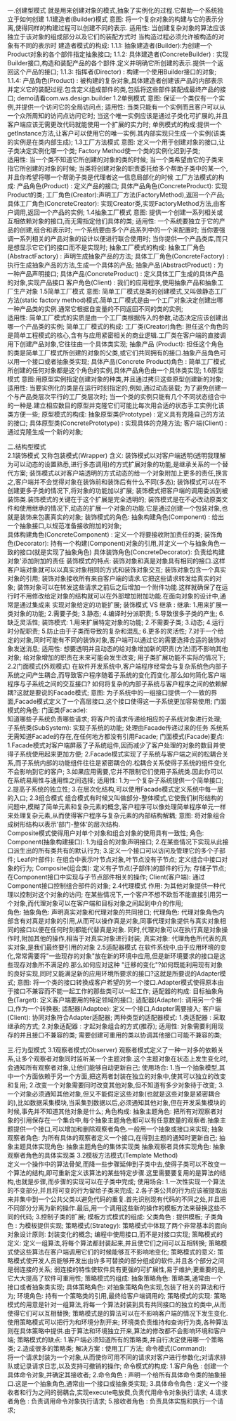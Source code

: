一.创建型模式
    就是用来创建对象的模式,抽象了实例化的过程.它帮助一个系统独立于如何创建
    1.1建造者(Builder)模式
       意图: 将一个复杂对象的构建与它的表示分离,使得同样的构建过程可以创建不同的表示.
       适用性: 当创建复杂对象的算法应该独立于该对象的组成部分以及它们的装配方式时
              当构造过程必须允许被构造的对象有不同的表示时
       建造者模式的构成:
         1.1.1: 抽象建造者(Builder):为创建一个Product对象的各个部件指定抽象接口;
         1.1.2: 具体建造者(ConcreteBuilder) : 实现Builder接口,构造和装配产品的各个部件.定义并明确它所创建的表示.提供一个返回这个产品的接口;
         1.1.3: 指挥者(Director) : 构建一个使用Builder接口的对象;
         1.1.4: 产品角色(Product) : 被构建的复杂对象,具体建造者创建该产品的内部表示并定义它的装配过程.包含定义组成部件的类,包括将这些部件装配成最终产品的接口; 
       demo请看com.ws.design.builder
    1.2单例模式
        意图: 保证一个类仅有一个实例,并提供一个访问它的全局访问点;
        适用性: 当类只能有一个实例而且客户可以从一个众所周知的访问点访问它时;
               当这个唯一实例应该是通过子类化可扩展的,并且客户端应该无需更改代码就能使用一个扩展的实力时;
        单例模式的构成:提供一个getInstance方法,让客户可以使用它的唯一实例.其内部实现只生成一个实例(该类的实例是在类内部生成); 
    1.3工厂方法模式
        意图: 定义一个用于创建对象的接口,让子类决定实例化哪一个类; Factory Method使一个类的实例化迟到子类;     
        适用性: 当一个类不知道它所创建的对象的类的时候;
               当一个类希望由它的子类来指它所创建的对象的时候;
               当类将创建对象的职责委托给多个帮助子类中的某一个,并且你希望将哪一个帮助子类是代理者这一信息局部化的时候
        工厂方法模式的构成:
            产品角色(Product) : 定义产品的接口;
            具体产品角色(ConcreteProduct): 实现Product的类;
            工厂角色(Creator):声明工厂方法(FactoryMethod),返回一个产品; 
            具体工厂角色(ConcreteCreator): 实现Creator类,实现FactoryMethod方法,由客户调用,返回一个产品的实例;
    1.4抽象工厂模式
        意图: 提供一个创建一系列相关或互相依赖对象的接口,而无需指定他们具体的类;
        适用性:  一个系统要独立于它的产品的创建,组合和表示时;
                一个系统要由多个产品系列中的一个来配置时;
                当你要强调一系列相关的产品对象的设计以便进行联合使用时;
                当你提供一个产品类库,而只是想显示它它们的接口而不是实现时;
        抽象工厂模式的构成:
            抽象工厂角色(AbstractFactory) : 声明生成抽象产品的方法;
            具体工厂角色(ConcreteFactory) : 执行生成抽象产品的方法,生成一个具体的产品;
            抽象产品(AbstractProduct) : 为一种产品声明接口;
            具体产品(ConcreteProduct) : 定义具体工厂生成的具体产品的对象,实现产品接口
            客户角色(Client) : 我们的应用程序,使用抽象产品和抽象工厂生产对象
    1.5简单工厂模式
        意图: 简单工厂模式是类的创建模式,又叫做静态工厂方法(static factory method)模式.简单工厂模式是由一个工厂对象决定创建出哪一种产品类的实例.通常它根据自变量的不同返回不同的类的实例;    
        适用性: 简单工厂模式的实质是由一个工厂类根据传入的参数,动态决定应该创建出哪一个产品类的实例;
        简单工厂模式的构成:
            工厂类(Creator)角色: 担任这个角色的是简单工程模式的核心,含有与应用紧密相关的商业逻辑.工厂类在客户端的直接调用下创建产品对象,它往往由一个具体类实现;
            抽象产品 (Product): 担任这个角色的类是简单工厂模式所创建的对象的父类,或它们共同拥有的接口.抽象产品角色可以用一个接口或者抽象类实现;
            具体产品(Concrete Product)角色 : 简单工厂模式所创建的任何对象都是这个角色的实例,具体产品角色由一个具体类实现; 
    1.6原型模式
        意图:用原型实例指定创建对象的种类,并且通过拷贝这些原型创建新的对象;    
        适用性: 当要实例化的类是在运行时刻指定的,例如,通过动态装载;
               为了避免创建一个与产品类层次平行的工厂类层次时; 
               当一个类的实例只能有几个不同状态组合中的一种是.建立相应数目的原型并克隆它们可能比每次用合适的状态手工实例化该类方便一些;
        原型模式的构成:
            抽象原型类(Prototype) : 定义具有克隆自己的方法的接口;
            具体原型类(ConcretePrototype) : 实现具体的克隆方法;
            客户端(Client) : 通过克隆生成一个新的对象;

二.结构型模式           
    2.1装饰模式
       又称包装模式(Wrapper)
       含义:
           装饰模式以对客户端透明(透明我理解为可以动态的设置熟悉,进行多态调用)的方式扩展对象的功能,是继承关系的一个替代方案;
           装饰模式以对客户端透明的方式动态的给一个对象附加上更多的责任,换言之,客户端并不会觉得对象在装饰前和装饰后有什么不同(多态);
           装饰模式可以在不创建更多子类的情况下,将对象的功能加以扩展;
           装饰模式把客户端的调用委派到被装饰类.装饰模式的关键在于这个扩展是完全透明的;
           装饰模式是在不必改动原类文件和使用继承的情况下,动态的扩展一个对象的功能.它是通过创建一个包装对象,也就是装饰来包裹真实的对象;
       装饰模式的角色:
           抽象构建角色(Component) : 给出一个抽象接口,以规范准备接收附加的对象;  
           具体构建角色(ConcreteComponent) : 定义一个将要接收附加责任的类;
           装饰角色(Decorator): 持有一个构建(Component)对象的引用,并定义一个与抽象角色一致的接口(就是实现了抽象角色)
           具体装饰角色(ConcreteDecorator): 负责给构建对象'添加附加的责任
       装饰模式的特点:
           装饰对象和真是对象具有相同的接口.这样客户端对象就可以以真实对象相同的方式和装饰对象交互;
           装饰对象包含一个真实对象的引用;
           装饰对象接收所有来自客户端的请求.它把这些请求转发给真实的对象;
           装饰对象可以在转发这些请求之前后之后增加一个附件功能.这样就确保了在运行时不用修改给定对象的结构就可以在外部增加附加功能.在面向对象的设计中,通常是通过集成来    实现对象给定的功能扩展;
       装饰模式 VS  继承 :
           继承:
              1.用来扩展一类对象的功能;
              2.需要子类;
              3.静态;
              4.编译时分派职责;
              5.导致很多子类的产生;
              6.缺乏灵活性;
           装饰模式:
              1.用来扩展特定对象的功能;
              2.不需要子类;
              3.动态;
              4.运行时分配职责;
              5.防止由于子类而导致的复杂和混乱;
              6.更多的灵活性;
              7.对于一个给定的对象,同时可能有不同的装饰对象,客户端可以通过它的需要选择合适的装饰对象发送消息;
           适用性:
               想要透明并且动态的给对象增加新的职责(方法)而不影响其他对象;
               给对象增加的职责在未来可能会发生改变;
               用子类扩展功能不实际的情况下;
    2.2门面模式(外观模式)
        在软件开发系统中,客户端程序经常会与复杂系统色内部子系统之间产生耦合,而导致客户程序随着子系统的变化而变化.那么如何简化客户端程序与子系统之间的交互接口?
    如何将复杂的内部子系统与客户程序之间的依赖解耦?这就是要说的Facade模式;
       意图:
          为子系统中的一组接口提供一个一致的界面,Facade模式定义了一个高层接口,这个接口使得这一子系统更加容易使用;
       门面模式的角色:
          门面类(Facade):   
            知道哪些子系统负责哪些请求;
            将客户的请求传递给相应的子系统对象进行处理;
          子系统类(SubSystem):
            实现子系统的功能;
            处理由Facade传递过来的任务
            系统系无需知道Facade的存在,在任何地方都没有引用Facade;
       门面模式(Facade)要点:
          1.Facade模式对客户端屏蔽了子系统组件,因而减少了客户处理的对象的数目并使得子系统使用起来更加方便;
          2.Facade模式实现了子系统与客户端之间的松耦合关系,而子系统内部的功能组件往往是紧密耦合的.松耦合关系使得子系统的组件变化不会影响到它的客户;
          3.如果应用需要,它并不限制它们使用子系统类.因此你可以在系统易用性与通用性之间选择;
       适用性:
          1.为一个复杂子系统提供一个简单接口;
          2.提高子系统的独立性;
          3.在层次化结构,可以使用Facade模式定义系统中每一层的入口;
    2.3组合模式
        组合模式有时候又叫做部分-整体模式,它使我们树形结构的问题中,模糊了简单元素和复杂元素的概念,客户程序可以像处理简单程序单元一样来处理复杂元素,从而使得客户程序与复杂元素的内部结构解耦;
        意图: 
            将对象组合成树形结构以表示'部门-整体'的层次结构.     
            Composite模式使得用户对单个对象和组合对象的使用具有一致性;
        角色:
            Component(抽象构建接口):
                1.为组合的对象声明接口;
                2.在某些情况下实现从此接口派生出的所有类共有的默认行为;
                3.定义一个接口可以访问及管理它的多个子部件;
            Leaf(叶部件):
                在组合中表示叶节点对象,叶节点没有子节点;
                定义组合中接口对象的行为;
            Composite(组合类):
                定义有子节点(子部件)的部件的行为;
                存储子节点;
                在Component接口中实现与子节点部件相关的操作;
            Client(客户端):
                通过Component接口控制组合部件的对象;
    2.4代理模式
        作用: 为其他对象提供一种代理以控制对这个对象的访问;
             在某些情况下,一个客户不想不欧哲不能直接引用另一个对象,而代理对象可以在客户端和目标对象之间起到中介的作用;       
        角色:
            抽象角色: 声明真实对象和代理对象的共同接口;
            代理角色: 代理对象角色内部含有对真是对象的引用,从而可以操作真是对象,同事代理对象提供与真实对象相同的接口以便在任何时刻都能代替真是对象.
        同时,代理对象可以在执行真是对象操作时,附加其他的操作,相当于对真实对象进行封装;
            真实对象: 代理角色所代表的真实对象,是我们最终要引用的对象
    2.5适配器模式
        在软件系统中,由于应用环境的变化,常常需要将"一些现存的对象"放在新的环境中应用,但是新环境要求的接口是这些现存对象所不满足的.那么如何应对这种
    "迁移的变化"?如何既能利用现有对象的良好实现,同时又能满足新的应用环境所要求的接口?这就是所要说的Adapter模式;
        意图: 将一个类的接口转换成客户希望的另一个接口.Adapter模式使得原本由于接口不兼容而不能一起工作的那些类可以一起工作;
        适配器的构成: 
           目标抽象角色(Target):
             定义客户端要用的特定领域的接口;
           适配器(Adapter):
             调用另一个接口,作为一个转换器;
           适配器(Adaptee):
             定义一个接口,Adapter需要接入;
           客户端(Client):
             协同对象符合Adapter适配器;
        两种类型的适配器模式:
            1.类适配器 : 采取继承的方式;
            2.对象适配器 : 才起对象组合的方式(推荐);
        适用性:
            对象需要利用现存的并且接口不兼容的类;
            需要创建可重用的类以协调其他接口可能不兼容的类;
         
三.行为型模式
    3.1观察者模式(Observer)
        观察者模式定义了一种一对多的依赖关系,让多个观察者对象同时监听某一个主题对象.这个主题对象在状态上发生变化时,会通知所有观察者对象,让他们能够自动更新自己;
        使用场合:
            1.当一个抽象模型,其中一个方面依赖于另一个方面,把这两者封装在独立的对象中,使其可以独立的改变和复用;
            2.改变一个对象需要同时改变其他对象,但不知道有多少对象待于改变;
            3.一个对象必须通知其他对象,但又不能假定这些对象(也就是这些对象是紧密耦合的),比如数据采集模块,当采集到数据以后,必须通知其他对象,但在开发采集模块的时候,事先并不知道其他对象是什么;
        角色构成:
            抽象主题角色: 把所有对观察者对象的引用保存在一个集合中,每个抽象主题角色都可以有任意数量的观察者.抽象主题提供一个接口,可以增加和删除观察者角色.一般用一个抽象或接口来实现;
            抽象观察者角色: 为所有具体的观察者定义一个接口,在得到主题的通知时更新自己;
            抽象主题具体实现角色: 抽象主题角色的集体实现类
            抽象观察者具体实现角色: 抽象观察者角色的具体实现类
    3.2模板方法模式(Template Method)    
        定义一个操作中的算法骨架,而降一些步骤延伸到子类中去,使得子类可以不改变一个算法的结构,即可重新定义该算法的某些特定步骤.这里需要要复用的是算法的结构,也就是步骤,而步骤的实现可以在子类中完成;
        使用场合:
            1.一次性实现一个算法的不变部分,并且将可变的行为留给子类来完成;
            2.各子类公共的行为应该被提取出来并集中到一个公共父类以避免代码的重复.首先识别现有代码的不同之处,并且把不同部分分离为新的操作.最后,用一个调用这些新的操作的模板方法来替换这些不同的代码;
            3.控制子类的扩展;
        模板方式模式的组成:
            父类角色 : 提供模板;
            子类角色 : 为模板提供实现;
    策略模式(Strategy):
        策略模式中体现了两个非常基本的面向对象设计原则:
            封装变化的概念;
            编程中使用接口,而不是对接口实现;
        策略模式的定义:
            定义一组算法,将每个算法都封装起来,并且使它们之间可以互相转换;
            策略模式使这些算法在客户端调用它们的时候能够互不影响地变化;
        策略模式的意义:
            策略模式使开发人员能够开发出由许多可替换的部分组成的软件,并且各个部分之间是弱连接的关系;
            弱连接的特性使软件具有更强的可扩展性,易于维护;更重要的是,它大大提高了软件可重用性;
        策略模式的组成:
            抽象策略角色: 策略类,通常由一个接口或者抽象类实现;
            具体策略角色: 对抽象策略角色实现,包装了相关的算法和行为;
            环境角色: 持有一个策略类的引用,最终给客户端调用的;
        策略模式的实现:
            策略模式的用意是针对一组算法,将每一个算法封装到具有共同接口的独立的类中,从而使得它们可以互相替换;
            策略模式是的算法可以在不影响客户端的情况下发生变化.使用策略模式可以把行为和环境分割开来;
            环境类负责维持和查询行为类,各种算法则在具体策略中提供.由于算法和环境独立开来,算法的修改都不会影响环境和客户端;
        策略模式的缺点:
            1.客户端必须知道所有的策略类,并自行决定使用哪一个策略类;
            2.造成很多的策略类;
            解决方案 : 使用工厂方法;
    命令模式(Command):        
        将一个请求封装为一个对象,从而使你可用不同的请求对客户进行参数化;对请求排队或记录请求日志,以及支持可撤销的操作;
        命令模式的构成:
            1.客户角色 : 创建一个具体命令对象,并确定其接收者;
            2.命令角色 : 声明一个给所有具体命令类的抽象接口.这是一个抽象角色,通常由一个接口或抽象类实现;
            3.具体命令角色 : 定义一个接收者和行为之间的弱耦合,实现execute电放费,负责代用命令对象执行请求;
            4.请求者角色 : 负责调用命令对象执行请求;
            5.接收者角色 : 负责具体实施和执行一个请求;
            
            
            
            
            
            
            
            
            
            
            
            
            
            
            
            
            
            
            
            
            
            
            
            
            
            
            
            
            
            
            
            
            
            
            
            
            
            
            
            
            
            
         
         
         
         
         
         
         
         
         
         
         
         
         
         
         
         
         
         
         
         
         
         
         
         
    